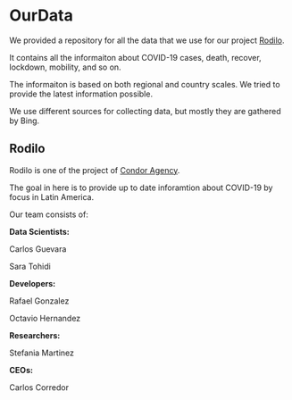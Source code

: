 # OurData

We provided a repository for all the data that we use for our project [Rodilo](https://rodillo.org/).

It contains all the informaiton about COVID-19 cases, death, recover, lockdown, mobility, and so on.

The informaiton is based on both regional and country scales. We tried to provide the latest information possible.

We use different sources for collecting data, but mostly they are gathered by Bing.

## Rodilo

Rodilo is one of the project of [Condor Agency](https://www.condoragency.com/).

The goal in here is to provide up to date inforamtion about COVID-19 by focus in Latin America.

Our team consists of:

**Data Scientists:**

Carlos Guevara

Sara Tohidi

**Developers:**

Rafael Gonzalez

Octavio Hernandez

**Researchers:**

Stefania Martinez


**CEOs:**

Carlos Corredor
